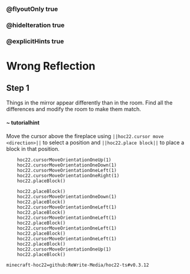 ### @flyoutOnly true
### @hideIteration true
### @explicitHints true


# Wrong Reflection

## Step 1
Things in the mirror appear differently than in the room. Find all the differences and modify the room to make them match.

#### ~ tutorialhint 
Move the cursor above the fireplace using ``||hoc22.cursor move <direction>||`` to select a position and ``||hoc22.place block||`` to place a block in that position.

```ghost
    hoc22.cursorMoveOrientationOneUp(1)
    hoc22.cursorMoveOrientationOneDown(1)
    hoc22.cursorMoveOrientationOneLeft(1)
    hoc22.cursorMoveOrientationOneRight(1)
    hoc22.placeBlock()

```
```template
    hoc22.placeBlock()
    hoc22.cursorMoveOrientationOneDown(1)
    hoc22.placeBlock()
    hoc22.cursorMoveOrientationOneLeft(1)
    hoc22.placeBlock()
    hoc22.cursorMoveOrientationOneLeft(1)
    hoc22.placeBlock()
    hoc22.cursorMoveOrientationOneLeft(1)
    hoc22.placeBlock()
    hoc22.cursorMoveOrientationOneLeft(1)
    hoc22.placeBlock()
    hoc22.cursorMoveOrientationOneUp(1)
    hoc22.placeBlock()
```

```package
minecraft-hoc22=github:ReWrite-Media/hoc22-ts#v0.3.12
```
